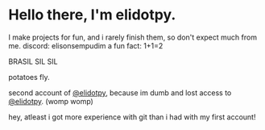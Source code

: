 # Hello there, I'm elidotpy.

I make projects for fun, and i rarely finish them, so don't expect much from me. discord: elisonsempudim a fun fact: 1+1=2

BRASIL SIL SIL

potatoes fly.

second account of [@elidotpy](https://github.com/elidotpy), because im dumb and lost access to [@elidotpy](https://github.com/elidotpy). (womp womp)

hey, atleast i got more experience with git than i had with my first account!
